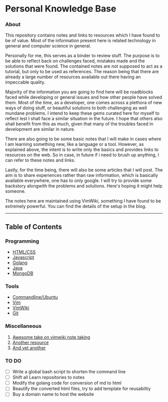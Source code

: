 # Personal Knowledge Base

### About 

This repository contains notes and links to resources which I have found to be of value. Most of the information present
here is related technology in general and computer science in general.  

Personally for me, this serves as a binder to review stuff. The purpose is to be able to reflect back on challenges faced, 
mistakes made and the solutions that were found. The contained notes are not supposed to act as a tutorial, but only
to be used as references. The reason being that there are already a large number of resources available out there 
having an impeccable quality.  

Majority of the information you are going to find here will be roadblocks faced while developing or general issues 
and how other people have solved them. Most of the time, as a developer, one comes across a plethora of new
ways of doing stuff, or beautiful solutions to both challenging as well mundane problems. I intend to keep these 
gems curated here for myself to reflect lest I shall face a similar situation in the future. I hope that others also 
shall benefit from this as much, given that many of the troubles faced in development are similar 
in nature.  

There are also going to be some basic notes that I will make in cases where I am learning something new, like a language
or a tool. However, as explained above, the intent is to write only the basics and provides links to resources on the web.
So in case, in future if i need to brush up anything, I can refer to these notes and links.

Lastly, for the time being, there will also be some articles that I will post. The aim is to share experiences rather than
raw information, which is basically available everywhere, one has to only google. I will try to provide some backstory 
alongwith the problems and solutions. Here's hoping it might help someone.   

The notes here are maintained using VimWiki, something I have found to be extremely powerful. You can find the details of the 
setup in the blog.

---

## Table of Contents

### Programming
- [HTML/CSS](programming/html_css/main.md)
- [Javascript](programming/javascript/main.md)
- [Golang](programming/golang/main.md)
- [Java](programming/java/main.md)
- [MongoDB](programming/mongoDB/main.md)
 
### Tools

- [Commandline/Ubuntu](tools/commandline/main.md)
- [Vim](tools/vim/main.md)
- [VimWiki](tools/vimWiki/main.md)
- [Git](tools/git/main.md)

### Miscellaneous

1. [Awesome take on vimwiki note taking](https://jamesbvaughan.com/markdown-pan)
2. [Another resource](https://www.smoothterminal.com/articles/vimwiki)
3. [And yet another](https://blog.mague.com/?p=602)

### TO DO

- [ ] Write a global bash script to shorten the command line
- [ ] Shift all Learn repositories to notes
- [ ] Modify the golang code for conversion of md to html
- [ ] Beautify the converted html files, try to add template for reusabiltiy
- [ ] Buy a domain name to host the website
